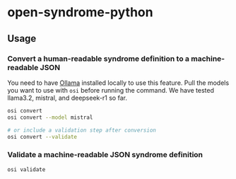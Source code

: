 # open-syndrome-python

## Usage

### Convert a human-readable syndrome definition to a machine-readable JSON

You need to have [Ollama](https://github.com/ollama/ollama) installed locally
to use this feature. Pull the models you want to use with `osi` before running the command.
We have tested llama3.2, mistral, and deepseek-r1 so far.

```bash
osi convert
osi convert --model mistral

# or include a validation step after conversion
osi convert --validate
```

### Validate a machine-readable JSON syndrome definition

```bash
osi validate
```
